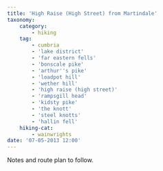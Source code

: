```yaml
---
title: 'High Raise (High Street) from Martindale'
taxonomy:
    category:
        - hiking
    tag:
        - cumbria
        - 'lake district'
        - 'far eastern fells'
        - 'bonscale pike'
        - 'arthur''s pike'
        - 'loadpot hill'
        - 'wether hill'
        - 'high raise (high street)'
        - 'rampsgill head'
        - 'kidsty pike'
        - 'the knott'
        - 'steel knotts'
        - 'hallin fell'
    hiking-cat:
        - wainwrights
date: '07-05-2013 12:00'
---
```


Notes and route plan to follow.